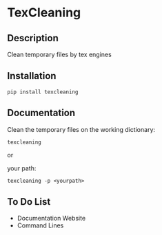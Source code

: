 # TexCleaning

## Description

Clean temporary files by tex engines


## Installation

```
pip install texcleaning
```


## Documentation

Clean the temporary files on the working dictionary:
```
texcleaning
```

or

your path:

```
texcleaning -p <yourpath>
```

## To Do List

- Documentation Website
- Command Lines